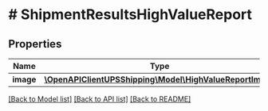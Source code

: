 # # ShipmentResultsHighValueReport

## Properties

Name | Type | Description | Notes
------------ | ------------- | ------------- | -------------
**image** | [**\OpenAPIClientUPSShipping\Model\HighValueReportImage**](HighValueReportImage.md) |  |

[[Back to Model list]](../../README.md#models) [[Back to API list]](../../README.md#endpoints) [[Back to README]](../../README.md)
